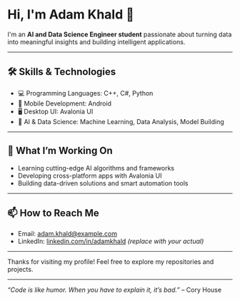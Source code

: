 # Hi, I'm Adam Khald 👋

I'm an **AI and Data Science Engineer student** passionate about turning data into meaningful insights and building intelligent applications.

---

## 🛠️ Skills & Technologies

- 💻 Programming Languages: C++, C#, Python  
- 📱 Mobile Development: Android  
- 🖥️ Desktop UI: Avalonia UI  
- 🤖 AI & Data Science: Machine Learning, Data Analysis, Model Building

---

## 🎯 What I’m Working On

- Learning cutting-edge AI algorithms and frameworks  
- Developing cross-platform apps with Avalonia UI  
- Building data-driven solutions and smart automation tools  

---

## 📫 How to Reach Me

- Email: adam.khald@example.com  
- LinkedIn: [linkedin.com/in/adamkhald](https://linkedin.com/in/adamkhald) *(replace with your actual)*  

---

Thanks for visiting my profile! Feel free to explore my repositories and projects.

---

*“Code is like humor. When you have to explain it, it’s bad.”* – Cory House
